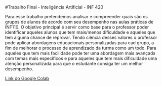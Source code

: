 #Trabalho Final - Inteligência Artificial - INF 420

Para esse trabalho pretendemos analisar e compreender quais são os grupos de alunos de acordo com seu desempenho nas aulas práticas de INF110. O objetivo principal é servir como base para o professor poder identificar aqueles alunos que tem mais/menos dificuldade e aqueles que tem alguma chance de reprovar.
Tendo ciência desses valores o professor pode aplicar abordagens educacionais personalizadas para cad grupo, a fim de melhorar o processo de aprendizado da turma como um todo.
Para aqueles que tem mais facilidade pode ter uma abordagem mais avançada com temas mais específicos e para aqueles que tem mais dificuldade uma atenção personalizada para que o estudante consiga ter um melhor desempenho.

[Link do Google Colab]([https://link-url-here.org](https://colab.research.google.com/drive/14o3jaFvsrbM5OKoGlPacOjRNsTuX1bC7?usp=sharing)https://colab.research.google.com/drive/14o3jaFvsrbM5OKoGlPacOjRNsTuX1bC7?usp=sharing)
